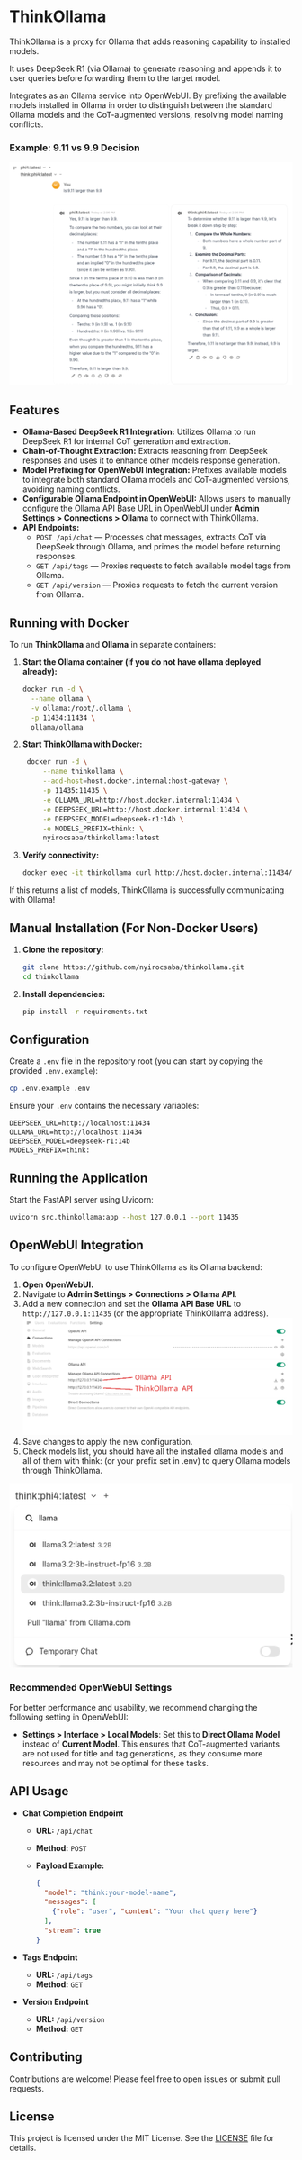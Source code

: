 # ThinkOllama

ThinkOllama is a proxy for Ollama that adds reasoning capability to installed models.

It uses DeepSeek R1 (via Ollama) to generate reasoning and appends it to user queries before forwarding them to the target model.

Integrates as an Ollama service into OpenWebUI. 
By prefixing the available models installed in Ollama in order to distinguish between the standard Ollama models and the CoT-augmented versions, resolving model naming conflicts.

### Example: 9.11 vs 9.9 Decision

![phi4 vs thinkphi4](docs/images/example-phi4-vs-thinkphi4-9.11gt9.9.png)

## Features

- **Ollama-Based DeepSeek R1 Integration:** Utilizes Ollama to run DeepSeek R1 for internal CoT generation and extraction.
- **Chain-of-Thought Extraction:** Extracts reasoning from DeepSeek responses and uses it to enhance other models response generation.
- **Model Prefixing for OpenWebUI Integration:** Prefixes available models to integrate both standard Ollama models and CoT-augmented versions, avoiding naming conflicts.
- **Configurable Ollama Endpoint in OpenWebUI:** Allows users to manually configure the Ollama API Base URL in OpenWebUI under **Admin Settings > Connections > Ollama** to connect with ThinkOllama.
- **API Endpoints:**
  - `POST /api/chat` — Processes chat messages, extracts CoT via DeepSeek through Ollama, and primes the model before returning responses.
  - `GET /api/tags` — Proxies requests to fetch available model tags from Ollama.
  - `GET /api/version` — Proxies requests to fetch the current version from Ollama.


## Running with Docker

To run **ThinkOllama** and **Ollama** in separate containers:

1. **Start the Ollama container (if you do not have ollama deployed already):**

   ```bash
   docker run -d \
     --name ollama \
     -v ollama:/root/.ollama \
     -p 11434:11434 \
     ollama/ollama
   ```

2. **Start ThinkOllama with Docker:**

   ```bash
    docker run -d \
        --name thinkollama \
        --add-host=host.docker.internal:host-gateway \
        -p 11435:11435 \
        -e OLLAMA_URL=http://host.docker.internal:11434 \
        -e DEEPSEEK_URL=http://host.docker.internal:11434 \
        -e DEEPSEEK_MODEL=deepseek-r1:14b \
        -e MODELS_PREFIX=think: \
        nyirocsaba/thinkollama:latest
   ```

3. **Verify connectivity:**

   ```bash
   docker exec -it thinkollama curl http://host.docker.internal:11434/api/tags
   ```

If this returns a list of models, ThinkOllama is successfully communicating with Ollama!

## Manual Installation (For Non-Docker Users)

1. **Clone the repository:**

   ```bash
   git clone https://github.com/nyirocsaba/thinkollama.git
   cd thinkollama
   ```

2. **Install dependencies:**

   ```bash
   pip install -r requirements.txt
   ```

## Configuration

Create a `.env` file in the repository root (you can start by copying the provided `.env.example`):

```bash
cp .env.example .env
```

Ensure your `.env` contains the necessary variables:

```
DEEPSEEK_URL=http://localhost:11434
OLLAMA_URL=http://localhost:11434
DEEPSEEK_MODEL=deepseek-r1:14b
MODELS_PREFIX=think:
```

## Running the Application

Start the FastAPI server using Uvicorn:

```bash
uvicorn src.thinkollama:app --host 127.0.0.1 --port 11435
```

## OpenWebUI Integration

To configure OpenWebUI to use ThinkOllama as its Ollama backend:

1. **Open OpenWebUI.**
2. Navigate to **Admin Settings > Connections > Ollama API**.
3. Add a new connection and set the **Ollama API Base URL** to `http://127.0.0.1:11435` (or the appropriate ThinkOllama address).
![Ollama and ThinkOllama API Connections in OpenWebUI](docs/images/openwebui-connections.png)
4. Save changes to apply the new configuration.
5. Check models list, you should have all the installed ollama models and all of them with think: (or your prefix set in .env) to query Ollama models through ThinkOllama.

![Ollama and ThinkOllama models in OpenWebUI](docs/images/openwebui-ollama-thinkollama-models.png)

### **Recommended OpenWebUI Settings**

For better performance and usability, we recommend changing the following setting in OpenWebUI:

- **Settings > Interface > Local Models**: Set this to **Direct Ollama Model** instead of **Current Model**. This ensures that CoT-augmented variants are not used for title and tag generations, as they consume more resources and may not be optimal for these tasks.

## API Usage

- **Chat Completion Endpoint**
  - **URL:** `/api/chat`
  - **Method:** `POST`
  - **Payload Example:**

    ```json
    {
      "model": "think:your-model-name",
      "messages": [
        {"role": "user", "content": "Your chat query here"}
      ],
      "stream": true
    }
    ```

- **Tags Endpoint**
  - **URL:** `/api/tags`
  - **Method:** `GET`

- **Version Endpoint**
  - **URL:** `/api/version`
  - **Method:** `GET`

## Contributing

Contributions are welcome! Please feel free to open issues or submit pull requests.

## License

This project is licensed under the MIT License. See the [LICENSE](LICENSE) file for details.
